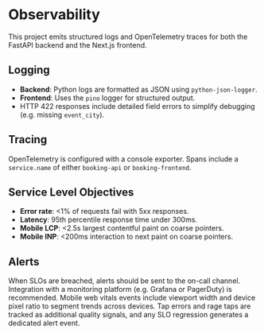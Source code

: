 # Observability

This project emits structured logs and OpenTelemetry traces for both the FastAPI backend and the Next.js frontend.

## Logging
- **Backend**: Python logs are formatted as JSON using `python-json-logger`.
- **Frontend**: Uses the `pino` logger for structured output.
- HTTP 422 responses include detailed field errors to simplify debugging (e.g. missing `event_city`).

## Tracing
OpenTelemetry is configured with a console exporter. Spans include a `service.name` of either `booking-api` or `booking-frontend`.

## Service Level Objectives
- **Error rate**: <1% of requests fail with 5xx responses.
- **Latency**: 95th percentile response time under 300ms.
- **Mobile LCP**: <2.5s largest contentful paint on coarse pointers.
- **Mobile INP**: <200ms interaction to next paint on coarse pointers.

## Alerts
When SLOs are breached, alerts should be sent to the on-call channel. Integration with a monitoring platform (e.g. Grafana or PagerDuty) is recommended.
Mobile web vitals events include viewport width and device pixel ratio to segment trends across devices. Tap errors and rage taps are tracked as additional quality signals, and any SLO regression generates a dedicated alert event.
